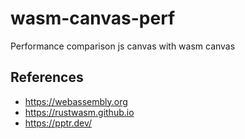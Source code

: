 # wasm-canvas-perf
Performance comparison js canvas with wasm canvas

## References
- https://webassembly.org
- https://rustwasm.github.io
- https://pptr.dev/
